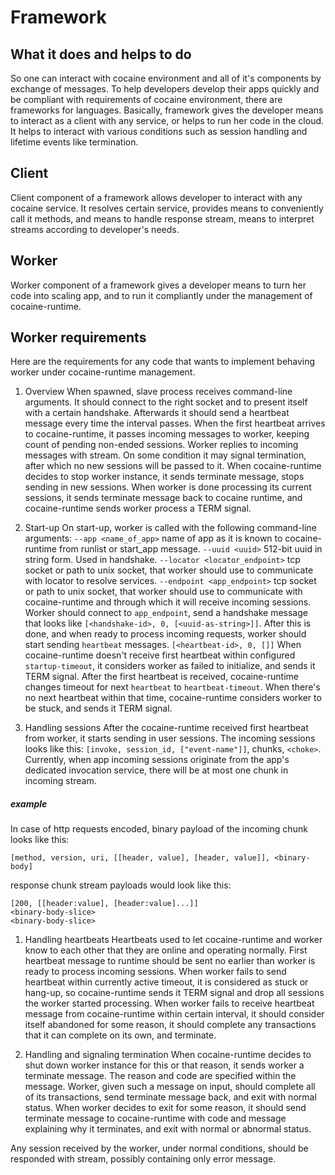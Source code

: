
# Framework

## What it does and helps to do

So one can interact with cocaine environment and all of it's
components by exchange of messages. To help developers develop their
apps quickly and be compliant with requirements of cocaine
environment, there are frameworks for languages. Basically, framework
gives the developer means to interact as a client with any service, or
helps to run her code in the cloud. It helps to interact with various
conditions such as session handling and lifetime events like termination.

## Client

Client component of a framework allows developer to interact with any
cocaine service. It resolves certain service, provides means to
conveniently call it methods, and means to handle response stream,
means to interpret streams according to developer's needs.

## Worker

Worker component of a framework gives a developer means to turn her
code into scaling app, and to run it compliantly under the management of
cocaine-runtime.

## Worker requirements

Here are the requirements for any code that wants to implement behaving
worker under cocaine-runtime management.

1. Overview
When spawned, slave process receives command-line arguments. It should
connect to the right socket and to present itself with a certain
handshake. Afterwards it should send a heartbeat message every time
the interval passes. When the first heartbeat arrives to
cocaine-runtime, it passes incoming messages to worker, keeping count
of pending non-ended sessions. Worker replies to incoming messages
with stream. On some condition it may signal termination, after which
no new sessions will be passed to it.
When cocaine-runtime decides to stop worker instance, it sends
terminate message, stops sending in new sessions. When worker is done
processing its current sessions, it sends terminate message back to
cocaine runtime, and cocaine-runtime sends worker process a TERM
signal. 

1. Start-up
On start-up, worker is called with the following command-line
arguments:
`--app <name_of_app>` name of app as it is known to cocaine-runtime
from runlist or start_app message.
`--uuid <uuid>` 512-bit uuid in string form. Used in handshake.
`--locator <locator_endpoint>` tcp socket or path to unix socket, that worker
should use to communicate with locator to resolve services.
`--endpoint <app_endpoint>` tcp socket or path to unix socket, that worker
should use to communicate with cocaine-runtime and through which it
will receive incoming sessions.
Worker should connect to `app_endpoint`, send a handshake message that
looks like `[<handshake-id>, 0, [<uuid-as-string>]]`.
After this is done, and when ready to process incoming requests,
worker should start sending `heartbeat` messages.
`[<heartbeat-id>, 0, []]`
When cocaine-runtime doesn't receive first heartbeat within configured
`startup-timeout`, it considers worker as failed to initialize, and
sends it TERM signal. After the first heartbeat is received,
cocaine-runtime changes timeout for next `heartbeat` to
`heartbeat-timeout`. When there's no next heartbeat within that time,
cocaine-runtime considers worker to be stuck, and sends it TERM signal.

1. Handling sessions
After the cocaine-runtime received first heartbeat from worker, it
starts sending in user sessions. The incoming sessions looks like
this: `[invoke, session_id, ["event-name"]]`, chunks, `<choke>`.
Currently, when app incoming sessions originate from the app's dedicated
invocation service, there will be at most one chunk in incoming
stream.

##### example

In case of http requests encoded, binary payload of the incoming chunk
looks like this:
```
[method, version, uri, [[header, value], [header, value]], <binary-body]
```
response chunk stream payloads would look like this:
```
[200, [[header:value], [header:value]...]]
<binary-body-slice>
<binary-body-slice>
```

1. Handling heartbeats
Heartbeats used to let cocaine-runtime and worker know to each other that they are
online and operating normally.
First heartbeat message to runtime should be sent no earlier than
worker is ready to process incoming sessions.
When worker fails to send heartbeat within currently active timeout,
it is considered as stuck or hang-up, so cocaine-runtime sends it TERM
signal and drop all sessions the worker started processing.
When worker fails to receive heartbeat message from cocaine-runtime
within certain interval, it should consider itself abandoned for some
reason, it should complete any transactions that it can complete on
its own, and terminate.

1. Handling and signaling termination
When cocaine-runtime decides to shut down worker instance for this or
that reason, it sends worker a terminate message. The reason and code
are specified within the message. Worker, given such a message on
input, should complete all of its transactions, send terminate
message back, and exit with normal status.
When worker decides to exit for some reason, it should send terminate
message to cocaine-runtime with code and message explaining why it
terminates, and exit with normal or abnormal status.

Any session received by the worker, under normal conditions, should be
responded with stream, possibly containing only error message.


